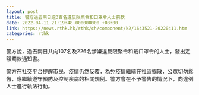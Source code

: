 ```yaml
---
layout: post
title: 警方過去兩日逾3百名違反限聚令和口罩令人士罰款
date: 2022-04-11 21:19:48.000000000 +08:00
link: https://news.rthk.hk/rthk/ch/component/k2/1643521-20220411.htm
categories: rthk
---
```


警方說，過去兩日共向107名及226名涉嫌違反限聚令和戴口罩令的人士，發出定額罰款通知書。

警方在社交平台提醒市民，疫情仍然反覆，為免疫情繼續在社區擴散，公眾切勿鬆懈，應繼續遵守預防及控制疾病的相關規例。警方會在不予警告的情況下，向違例人士進行執法行動。

